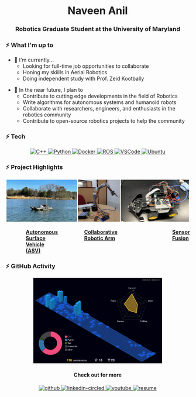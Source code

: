 <h1 align="center">Naveen Anil</h1>



<h3 align="center">Robotics Graduate Student at the University of Maryland</h3>

### ⚡ What I'm up to
- 🔨 I'm currently...
	- Looking for full-time job opportunities to collaborate
	- Honing my skiills in Aerial Robotics
 	- Doing independent study with Prof. Zeid Kootbally 
<!-- - 🔨 𝙸’𝚖 𝚌𝚞𝚛𝚛𝚎𝚗𝚝𝚕𝚢 𝚠𝚘𝚛𝚔𝚒𝚗𝚐 𝚘𝚗 𝚊 𝚗𝚎𝚠 [**𝚒𝟹𝚕𝚘𝚌𝚔-𝚌𝚘𝚕𝚘𝚛**](https://github.com/Raymo111/i3lock-color) 𝚛𝚎𝚕𝚎𝚊𝚜𝚎 -->
- 🎯 In the near future, I plan to
	- Contribute to cutting edge developments in the field of Robotics
	- Write algorithms for autonomous systems and humanoid robots
	- Collaborate with researchers, engineers, and enthusiasts in the robotics community
	- Contribute to open-source robotics projects to help the community


<!-- <p align="center">
	<img src="https://komarev.com/ghpvc/?username=zeidk&style=plastic&color=lightgrey&label=Visitors" alt="js" />
</p> -->

### ⚡ Tech

<p align="center">
  <a href= "https://isocpp.org/">
    <img height="30" alt="C++" src="https://img.shields.io/badge/-C%2B%2B-orange?style=plastic&logo=cplusplus"/>
  </a>
  
  <a href= "https://www.python.org/">
    <img height="30" alt="Python" src="https://img.shields.io/badge/-Python-ffcd3a?style=plastic&logo=python"/>
  </a>

  <!-- <a href= "https://www.latex-project.org/">
    <img height="30" alt="LaTeX" src="https://img.shields.io/badge/-Fusion360-008080?style=plastic&logo=fusion360"/>
  </a> -->
<!--   <img height="30" alt="Git" src="https://img.shields.io/badge/-Git-1a77ae?style=plastic&logo=git"/> -->
<!--   <img height="30" alt="GitHub" src="https://img.shields.io/badge/-Github-8a1aae?style=plastic&logo=github"/> -->
<a href= "https://www.docker.com/">
  <img height="30" alt="Docker" src="https://img.shields.io/badge/-Docker-d3d725?style=plastic&logo=docker"/>
  </a>
<!--   <img height="20" alt="Notion" src="https://img.shields.io/badge/Software-Notion-black?style=plastic&logo=notion"/> -->
<a href= "https://www.ros.org/">
  <img height="30" alt="ROS" src="https://img.shields.io/badge/-ROS-fa8a05?style=plastic&logo=ros"/>
  </a>
<!--   <img height="20" alt="YAML" src="https://img.shields.io/badge/Software-YAML-8f2b8a?style=plastic&logo=yaml"/> -->
<a href= "https://code.visualstudio.com/">
  <img height="30" alt="VSCode" src="https://img.shields.io/badge/-VS%20Code-3182b9?style=plastic&logo=visualstudiocode"/>
  </a>
  <a href= "https://ubuntu.com/">
  <img height="30" alt="Ubuntu" src="https://img.shields.io/badge/-Ubuntu-99b931?style=plastic&logo=ubuntu"/>
  </a>
</p>

### ⚡ Project Highlights

![](images/projects.jpg)

<div style="display: flex; justify-content: space-between;">
&nbsp;&nbsp;&nbsp;&nbsp;&nbsp;&nbsp;&nbsp;&nbsp;&nbsp;&nbsp;&nbsp;&nbsp;&nbsp;&nbsp;
    <strong><a href="https://github.com/nvnanil/asv_build">Autonomous Surface Vehicle (ASV)</a></strong>
    &nbsp;&nbsp;&nbsp;&nbsp;&nbsp;&nbsp;&nbsp;&nbsp;&nbsp;&nbsp;&nbsp;&nbsp;&nbsp;&nbsp;&nbsp;&nbsp;&nbsp;
    <strong><a href="https://github.com/nvnanil/collaborative_robotic_arm">Collaborative Robotic Arm</a></strong>
&nbsp;&nbsp;&nbsp;&nbsp;&nbsp;&nbsp;&nbsp;&nbsp;&nbsp;&nbsp;&nbsp;&nbsp;&nbsp;&nbsp;&nbsp;&nbsp;&nbsp;&nbsp;&nbsp;&nbsp;&nbsp;&nbsp;&nbsp;&nbsp;&nbsp;&nbsp;&nbsp;&nbsp;&nbsp;&nbsp;&nbsp;&nbsp;&nbsp;&nbsp;&nbsp;&nbsp;&nbsp;&nbsp;
    <strong><a href="https://github.com/nvnanil/autonomy_through_sensor_fusion">Sensor Fusion</a></strong>
</div>

### ⚡ GitHub Activity
<p align="center">
<img src="./profile-3d-contrib/profile-night-view.svg" alt="Wakatime" style="width:70%">
</p>


<!-- ### ⚡ Social -->
<h4 align="center">Check out for more</h4>
<p align="center">
  <a href= "https://github.com/nvnanil/">
    <img width="64" height="64" src="https://img.icons8.com/nolan/64/github.png" alt="github"/>
  </a>
  <a href= "https://www.linkedin.com/in/naveen-anil/">
    <img width="64" height="64" src="https://img.icons8.com/nolan/64/linkedin-circled.png" alt="linkedin-circled"/>
  </a>

  <a href= "https://www.youtube.com/channel/UCi0O98Lu_XV7iStN7ObawDw">
    <img width="64" height="64" src="https://img.icons8.com/nolan/64/youtube.png" alt="youtube"/>
  </a>
	
<!-- <a href= "https://scholar.google.com/citations?user=zntPecQAAAAJ&hl=en">
    <img width="64" height="64" src="https://img.icons8.com/nolan/64/google-scholar.png" alt="scholar"/>
  </a> -->

  <a href= "https://github.com/nvnanil/nvnanil/blob/experiment/profile/Resume_Naveen.pdf">
    <img width="64" height="64" src="https://img.icons8.com/nolan/64/resume.png" alt="resume"/>
  </a>
	

</p>
